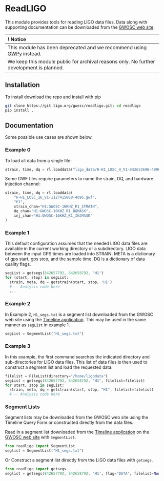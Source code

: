 # ReadLIGO

This module provides tools for reading LIGO data files.
Data along with supporting documentation can be downloaded from the [GWOSC web site](https://gwosc.org).

| ! Notice          |
|:------------------|
| This module has been deprecated and we recommend using [GWPy](https://gwpy.github.io) instead. |
| We keep this module public for archival reasons only. No further development is planned.     |


## Installation

To install download the repo and install with pip

```bash
git clone https://git.ligo.org/gwosc/readligo.git; cd readligo
pip install .
```

## Documentation

Some possible use cases are shown below.

### Example 0

To load all data from a single file:

```python
strain, time, dq = rl.loaddata("ligo_data/H-H1_LOSC_4_V1-842653696-4096.hdf5", "H1")
```

Some GWF files require parameters to name the strain, DQ, and hardware injection channel:

```python
strain, time, dq = rl.loaddata(
    "H-H1_LOSC_16_V1-1127415808-4096.gwf",
    "H1",
    strain_chan="H1:GWOSC-16KHZ_R1_STRAIN", 
    dq_chan="H1:GWOSC-16KHZ_R1_DQMASK",
    inj_chan="H1:GWOSC-16KHZ_R1_INJMASK"
)
```

### Example 1

This default configuration assumes that the needed LIGO data files are available in the current working directory or a subdirectory.
LIGO data between the input GPS times are loaded into STRAIN.
META is a dictionary of gps start, gps stop, and the sample time.
DQ is a dictionary of data quality flags.

```python
segList = getsegs(842657792, 842658792, 'H1')
for (start, stop) in segList:
  strain, meta, dq = getstrain(start, stop, 'H1')
  # -- Analysis code here
  ...
```

### Example 2

In Example 2, `H1_segs.txt` is a segment list downloaded from the
GWOSC web site using the [Timeline application](https://gwosc.org/timeline/).  This may be used in the same
manner as `segList` in example 1.

```python
segList = SegmentList("H1_segs.txt")
```

### Example 3

In this example, the first command searches the indicated directory and 
sub-directories for LIGO data files.
This list of data files is then used to construct a segment list and load
the requested data.

```python
filelist = FileList(directory="/home/ligodata")
segList = getsegs(842657792, 842658792, "H1", filelist=filelist)
for start, stop in segList:
  strain, meta, dq = getstrain(start, stop, "H1", filelist=filelist)
  # -- Analysis code here
```

### Segment Lists

Segment lists may be downloaded from the GWOSC web site
using the Timeline Query Form or constructed directly
from the data files.  

Read in a segment list downloaded from the [Timeline application](https://gwosc.org/timeline/)
on the [GWOSC web site](https://gwosc.org) with `SegmentList`.

```python
from readligo import SegmentList
seglist = SegmentList("H1_segs.txt")
```

Or Construct a segment list directly from the LIGO data files with `getsegs`.

```python
from readligo import getsegs
seglist = getsegs(842657792, 842658792, 'H1', flag='DATA', filelist=None)
```
